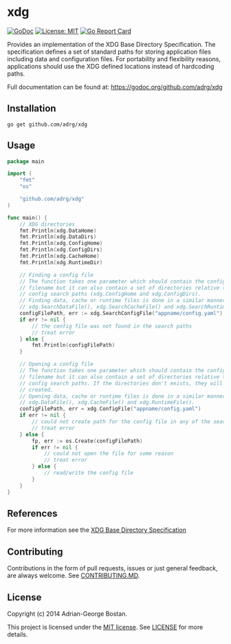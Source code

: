 xdg
===
[![GoDoc](https://img.shields.io/badge/godoc-reference-blue.svg?style=flat-square)](https://godoc.org/github.com/adrg/xdg)
[![License: MIT](https://img.shields.io/badge/license-MIT-red.svg?style=flat-square)](https://opensource.org/licenses/MIT)
[![Go Report Card](https://goreportcard.com/badge/github.com/adrg/xdg)](https://goreportcard.com/report/github.com/adrg/xdg)

Provides an implementation of the XDG Base Directory Specification. The
specification defines a set of standard paths for storing application files
including data and configuration files. For portability and flexibility
reasons, applications should use the XDG defined locations instead of
hardcoding paths.

Full documentation can be found at: https://godoc.org/github.com/adrg/xdg

## Installation
    go get github.com/adrg/xdg

## Usage

```go
package main

import (
	"fmt"
	"os"

	"github.com/adrg/xdg"
)

func main() {
	// XDG directories
	fmt.Println(xdg.DataHome)
	fmt.Println(xdg.DataDirs)
	fmt.Println(xdg.ConfigHome)
	fmt.Println(xdg.ConfigDirs)
	fmt.Println(xdg.CacheHome)
	fmt.Println(xdg.RuntimeDir)

	// Finding a config file
	// The function takes one parameter which should contain the config
	// filename but it can also contain a set of directories relative to the
	// config search paths (xdg.ConfigHome and xdg.ConfigDirs).
	// Finding data, cache or runtime files is done in a similar manner using
	// xdg.SearchDataFile(), xdg.SearchCacheFile() and xdg.SearchRuntimeFile().
	configFilePath, err := xdg.SearchConfigFile("appname/config.yaml")
	if err != nil {
		// the config file was not found in the search paths
		// treat error
	} else {
		fmt.Println(configFilePath)
	}

	// Opening a config file
	// The function takes one parameter which should contain the config
	// filename but it can also contain a set of directories relative to the
	// config search paths. If the directories don't exists, they will be
	// created.
	// Opening data, cache or runtime files is done in a similar manner using
	// xdg.DataFile(), xdg.CacheFile() and xdg.RuntimeFile().
	configFilePath, err = xdg.ConfigFile("appname/config.yaml")
	if err != nil {
		// could not create path for the config file in any of the search paths
		// treat error
	} else {
		fp, err := os.Create(configFilePath)
		if err != nil {
			// could not open the file for some reason
			// treat error
		} else {
			// read/write the config file
		}
	}
}
```

## References
For more information see the
[XDG Base Directory Specification](https://standards.freedesktop.org/basedir-spec/basedir-spec-latest.html)

## Contributing

Contributions in the form of pull requests, issues or just general feedback,
are always welcome.
See [CONTRIBUTING.MD](https://github.com/adrg/xdg/blob/master/CONTRIBUTING.md).

## License
Copyright (c) 2014 Adrian-George Bostan.

This project is licensed under the [MIT license](https://opensource.org/licenses/MIT).
See [LICENSE](https://github.com/adrg/xdg/blob/master/LICENSE) for more details.
